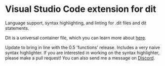 # Visual Studio Code extension for dit

Language support, syntax highlighting, and linting for .dit files and dit statements.

Dit is a universal container file, which you can learn more about [here](https://github.com/isaiahshiner/dit-cli).

Update to bring in line with the 0.5 'functions' release. Includes a very naive syntax highlighter. If you are interested in working on the syntax highlighter, please make a pull request! You can also send me a message on [Discord](https://discord.gg/7shhUxy).